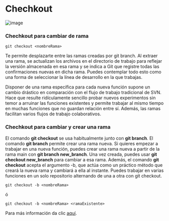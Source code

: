 # Chechkout
![image](https://static.javatpoint.com/tutorial/git/images/git-checkout.png)
### Chechkout para cambiar de rama
```
git checkout <nombreRama>
```
Te permite desplazarte entre las ramas creadas por git branch. Al extraer una rama, se actualizan los archivos en el directorio de trabajo para reflejar la versión almacenada en esa rama y se indica a Git que registre todas las confirmaciones nuevas en dicha rama. Puedes contemplar todo esto como una forma de seleccionar la línea de desarrollo en la que trabajas.

Disponer de una rama específica para cada nueva función supone un cambio drástico en comparación con el flujo de trabajo tradicional de SVN. Hace que resulte ridículamente sencillo probar nuevos experimentos sin temor a arruinar las funciones existentes y permite trabajar al mismo tiempo en muchas funciones que no guardan relación entre sí. Además, las ramas facilitan varios flujos de trabajo colaborativos.

### Chechkout para cambiar y crear una rama

El comando **git checkout** se usa habitualmente junto con **git branch**. El comando **git branch** permite crear una rama nueva. Si quieres empezar a trabajar en una nueva función, puedes crear una rama nueva a partir de la rama main con **git branch new_branch**. Una vez creada, puedes usar **git checkout new_branch** para cambiar a esa rama. Además, el comando **git checkout** acepta el argumento -b, que actúa como un práctico método que creará la nueva rama y cambiará a ella al instante. Puedes trabajar en varias funciones en un solo repositorio alternando de una a otra con git checkout.

```
git checkout -b <nombreRama>
```
ó
```
git checkout -b <nombreRama> <ramaExistente>
```
Para más información da clic [aquí](https://git-scm.com/docs/git-checkout).